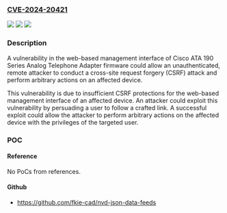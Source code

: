 ### [CVE-2024-20421](https://cve.mitre.org/cgi-bin/cvename.cgi?name=CVE-2024-20421)
![](https://img.shields.io/static/v1?label=Product&message=Cisco%20Analog%20Telephone%20Adaptor%20(ATA)%20Software&color=blue)
![](https://img.shields.io/static/v1?label=Version&message=%3D%2012.0.1%20SR2%20&color=brighgreen)
![](https://img.shields.io/static/v1?label=Vulnerability&message=Cross-Site%20Request%20Forgery%20(CSRF)&color=brighgreen)

### Description

A vulnerability in the web-based management interface of Cisco ATA 190 Series Analog Telephone Adapter firmware could allow an unauthenticated, remote attacker to conduct a cross-site request forgery (CSRF) attack and perform arbitrary actions on an affected device.This vulnerability is due to insufficient CSRF protections for the web-based management interface of an affected device. An attacker could exploit this vulnerability by persuading a user to follow a crafted link. A successful exploit could allow the attacker to perform arbitrary actions on the affected device with the privileges of the targeted user.

### POC

#### Reference
No PoCs from references.

#### Github
- https://github.com/fkie-cad/nvd-json-data-feeds

